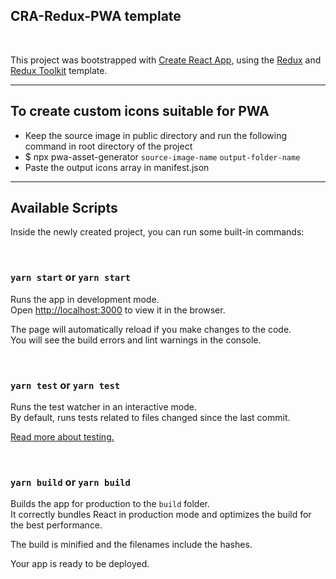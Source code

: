 ## CRA-Redux-PWA template

<br>

This project was bootstrapped with [Create React App](https://github.com/facebook/create-react-app), using the [Redux](https://redux.js.org/) and [Redux Toolkit](https://redux-toolkit.js.org/) template.

---

## To create custom icons suitable for PWA

- Keep the source image in public directory and run the following command in root directory of the project
- $ npx pwa-asset-generator `source-image-name` `output-folder-name`
- Paste the output icons array in manifest.json

---

## Available Scripts

Inside the newly created project, you can run some built-in commands:

<br>

### `yarn start` or `yarn start`

Runs the app in development mode.<br>
Open [http://localhost:3000](http://localhost:3000) to view it in the browser.

The page will automatically reload if you make changes to the code.<br>
You will see the build errors and lint warnings in the console.

<br>

### `yarn test` or `yarn test`

Runs the test watcher in an interactive mode.<br>
By default, runs tests related to files changed since the last commit.

[Read more about testing.](https://facebook.github.io/create-react-app/docs/running-tests)

<br>

### `yarn build` or `yarn build`

Builds the app for production to the `build` folder.<br>
It correctly bundles React in production mode and optimizes the build for the best performance.

The build is minified and the filenames include the hashes.<br>

Your app is ready to be deployed.
